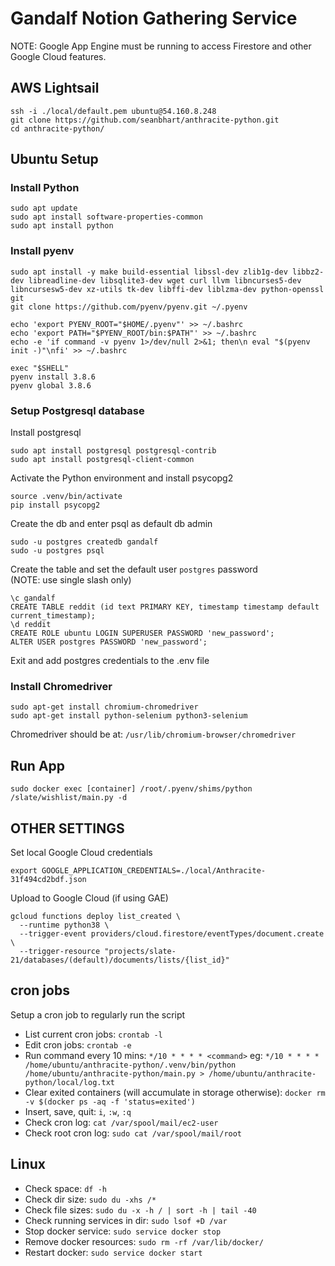 # Gandalf Notion Gathering Service

NOTE: Google App Engine must be running to access Firestore and
other Google Cloud features.

## AWS Lightsail
```
ssh -i ./local/default.pem ubuntu@54.160.8.248
git clone https://github.com/seanbhart/anthracite-python.git
cd anthracite-python/
```

## Ubuntu Setup
### Install Python
```
sudo apt update
sudo apt install software-properties-common
sudo apt install python
```
### Install pyenv
```
sudo apt install -y make build-essential libssl-dev zlib1g-dev libbz2-dev libreadline-dev libsqlite3-dev wget curl llvm libncurses5-dev libncursesw5-dev xz-utils tk-dev libffi-dev liblzma-dev python-openssl git
git clone https://github.com/pyenv/pyenv.git ~/.pyenv

echo 'export PYENV_ROOT="$HOME/.pyenv"' >> ~/.bashrc
echo 'export PATH="$PYENV_ROOT/bin:$PATH"' >> ~/.bashrc
echo -e 'if command -v pyenv 1>/dev/null 2>&1; then\n eval "$(pyenv init -)"\nfi' >> ~/.bashrc

exec "$SHELL"
pyenv install 3.8.6
pyenv global 3.8.6
```

### Setup Postgresql database
Install postgresql
```
sudo apt install postgresql postgresql-contrib
sudo apt install postgresql-client-common
```
Activate the Python environment and install psycopg2
```
source .venv/bin/activate
pip install psycopg2
```
Create the db and enter psql as default db admin
```
sudo -u postgres createdb gandalf
sudo -u postgres psql
```
Create the table and set the default user `postgres` password
<br>(NOTE: use single slash only)
```
\c gandalf
CREATE TABLE reddit (id text PRIMARY KEY, timestamp timestamp default current_timestamp);
\d reddit
CREATE ROLE ubuntu LOGIN SUPERUSER PASSWORD 'new_password';
ALTER USER postgres PASSWORD 'new_password';
```
Exit and add postgres credentials to the .env file 

### Install Chromedriver
```
sudo apt-get install chromium-chromedriver
sudo apt-get install python-selenium python3-selenium
```
Chromedriver should be at: `/usr/lib/chromium-browser/chromedriver`


## Run App
```
sudo docker exec [container] /root/.pyenv/shims/python /slate/wishlist/main.py -d
```


## OTHER SETTINGS
Set local Google Cloud credentials
```
export GOOGLE_APPLICATION_CREDENTIALS=./local/Anthracite-31f494cd2bdf.json
```

Upload to Google Cloud (if using GAE)
```
gcloud functions deploy list_created \
  --runtime python38 \
  --trigger-event providers/cloud.firestore/eventTypes/document.create \
  --trigger-resource "projects/slate-21/databases/(default)/documents/lists/{list_id}"
```

## cron jobs
Setup a cron job to regularly run the script
- List current cron jobs: `crontab -l`
- Edit cron jobs: `crontab -e`
- Run command every 10 mins: `*/10 * * * * <command>` eg: `*/10 * * * * /home/ubuntu/anthracite-python/.venv/bin/python /home/ubuntu/anthracite-python/main.py > /home/ubuntu/anthracite-python/local/log.txt`
- Clear exited containers (will accumulate in storage otherwise): `docker rm -v $(docker ps -aq -f 'status=exited')`
- Insert, save, quit: `i`, `:w`, `:q`
- Check cron log: `cat /var/spool/mail/ec2-user`
- Check root cron log: `sudo cat /var/spool/mail/root`

## Linux
- Check space: `df -h`
- Check dir size: `sudo du -xhs /*`
- Check file sizes: `sudo du -x -h / | sort -h | tail -40`
- Check running services in dir: `sudo lsof +D /var`
- Stop docker service: `sudo service docker stop`
- Remove docker resources: `sudo rm -rf /var/lib/docker/`
- Restart docker: `sudo service docker start`
